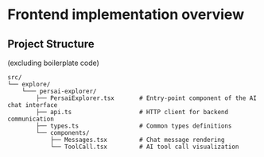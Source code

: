 # Frontend implementation overview

## Project Structure

(excluding boilerplate code)

```
src/
└── explore/
    └─── persai-explorer/
        ├── PersaiExplorer.tsx       # Entry-point component of the AI chat interface
        ├── api.ts                   # HTTP client for backend communication
        ├── types.ts                 # Common types definitions
        └── components/
            ├── Messages.tsx         # Chat message rendering
            └── ToolCall.tsx         # AI tool call visualization
```

